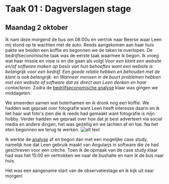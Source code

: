 # Taak 01 : Dagverslagen stage

## Maandag 2 oktober
Ik nam deze morgend de bus om 08:00u en vertrok naar Beerse waar Leen mij stond op te wachten met de auto. Reeds aangekomen aan haar huis pakte we beiden een koffie en begonnen we de taken te overlopen. 
De bedrijfseconomische taak was de eerste taak waarmee ik begon. Ik vroeg wat haar missie en visie is en die gaan als volgt *Voor een klant een website en/of software maken op basis van hun behoeftes want een website is belangrijk voor een bedrijf. Een goede relatie hebben en behouden met de klant is ook belangrijk.* en *Wanneer mensen in de buurt problemen hebben met een website of software dat ze direct aan Leen denken en haar contacteren.* 
Zodra de [bedrijfseconomische analyse](https://docs.google.com/document/d/19vuYMtyhUIFBZTqd9vfjMMd8KV8eHScPuVBssNZtuVg/edit?usp=sharing) klaar was gingen we middageten. 

We smeerden samen wat boterhamen en ik dronk nog een koffie. We hadden wat gepraat over fotografie want Leen heeft interesse daarin en ik liet haar wat foto's zien die ik reeds had gemaakt want fotografie is mijn hobby. Verder hadden we gepraat over hoe dat je best adverteert via social media en andere dingen, het was gezellig en we lachten af en toe. Na het eten begonnen we terug te werken.
![alt text](https://lh4.googleusercontent.com/Ul041NAKxQndsiW4i69nrF0r_zsskSd2aUUTHmFqcpHKdgR5gq96IDdMEVS28yy_q36Q5XP1frU8IVY=w2560-h1309-rw "Middageten")

Ik werkte de [analyse](https://docs.google.com/document/d/154g-PllOOOkRbjPZutSpdTxzhOGxmnyvWxPQjcmxUNM/edit?usp=sharing) af en begon dan met een mogelijke case study, namelijk hoe dat Leen gebruik maakt van Angularjs in software die ze had geschreven voor een crèche. Toen ik de opmaak van de case study klaar had was het 15:00 en vertrokken we naar de bushalte en nam ik de bus naar huis.

Het was een aangename start van de observatiestage en ik kijk uit naar morgen!








